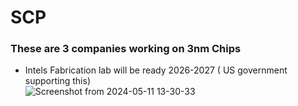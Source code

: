 # SCP 

### These are 3 companies working on 3nm Chips
- Intels Fabrication lab will be ready 2026-2027 ( US government supporting this)  
![Screenshot from 2024-05-11 13-30-33](https://github.com/PranabNandy/SCP/assets/34576104/7f24e09b-411b-4ec9-b181-4d94217a5f9e)

